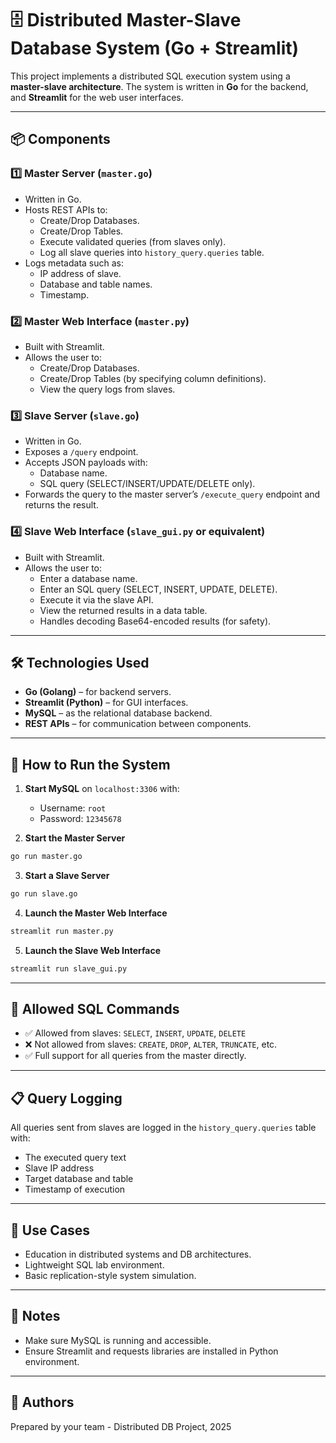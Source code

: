 
# 🗄️ Distributed Master-Slave Database System (Go + Streamlit)

This project implements a distributed SQL execution system using a **master-slave architecture**. The system is written in **Go** for the backend, and **Streamlit** for the web user interfaces.

---

## 📦 Components

### 1️⃣ Master Server (`master.go`)
- Written in Go.
- Hosts REST APIs to:
  - Create/Drop Databases.
  - Create/Drop Tables.
  - Execute validated queries (from slaves only).
  - Log all slave queries into `history_query.queries` table.
- Logs metadata such as:
  - IP address of slave.
  - Database and table names.
  - Timestamp.

### 2️⃣ Master Web Interface (`master.py`)
- Built with Streamlit.
- Allows the user to:
  - Create/Drop Databases.
  - Create/Drop Tables (by specifying column definitions).
  - View the query logs from slaves.

### 3️⃣ Slave Server (`slave.go`)
- Written in Go.
- Exposes a `/query` endpoint.
- Accepts JSON payloads with:
  - Database name.
  - SQL query (SELECT/INSERT/UPDATE/DELETE only).
- Forwards the query to the master server’s `/execute_query` endpoint and returns the result.

### 4️⃣ Slave Web Interface (`slave_gui.py` or equivalent)
- Built with Streamlit.
- Allows the user to:
  - Enter a database name.
  - Enter an SQL query (SELECT, INSERT, UPDATE, DELETE).
  - Execute it via the slave API.
  - View the returned results in a data table.
  - Handles decoding Base64-encoded results (for safety).

---

## 🛠️ Technologies Used

- **Go (Golang)** – for backend servers.
- **Streamlit (Python)** – for GUI interfaces.
- **MySQL** – as the relational database backend.
- **REST APIs** – for communication between components.

---

## 🚀 How to Run the System

1. **Start MySQL** on `localhost:3306` with:
   - Username: `root`
   - Password: `12345678`

2. **Start the Master Server**
```bash
go run master.go
```

3. **Start a Slave Server**
```bash
go run slave.go
```

4. **Launch the Master Web Interface**
```bash
streamlit run master.py
```

5. **Launch the Slave Web Interface**
```bash
streamlit run slave_gui.py
```

---

## 📄 Allowed SQL Commands

- ✅ Allowed from slaves: `SELECT`, `INSERT`, `UPDATE`, `DELETE`
- ❌ Not allowed from slaves: `CREATE`, `DROP`, `ALTER`, `TRUNCATE`, etc.
- ✅ Full support for all queries from the master directly.

---

## 📋 Query Logging

All queries sent from slaves are logged in the `history_query.queries` table with:

- The executed query text
- Slave IP address
- Target database and table
- Timestamp of execution

---

## 👥 Use Cases

- Education in distributed systems and DB architectures.
- Lightweight SQL lab environment.
- Basic replication-style system simulation.

---

## 📌 Notes

- Make sure MySQL is running and accessible.
- Ensure Streamlit and requests libraries are installed in Python environment.

---

## 📧 Authors

Prepared by your team - Distributed DB Project, 2025

